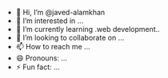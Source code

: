 - 👋 Hi, I’m @javed-alamkhan
- 👀 I’m interested in ...
- 🌱 I’m currently learning .web development..
- 💞️ I’m looking to collaborate on ...
- 📫 How to reach me ...
- 😄 Pronouns: ...
- ⚡ Fun fact: ...

<!---
javed-alamkhan/javed-alamkhan is a ✨ special ✨ repository because its `README.md` (this file) appears on your GitHub profile.
You can click the Preview link to take a look at your changes.
--->

